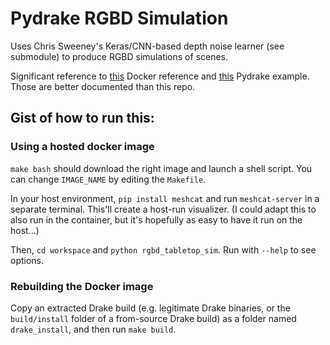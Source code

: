 Pydrake RGBD Simulation
=================

Uses Chris Sweeney's Keras/CNN-based depth noise learner (see submodule) to produce RGBD simulations of scenes.

Significant reference to [this](https://github.com/keras-team/keras/tree/master/docker) Docker reference and [this](https://github.com/gizatt/drake_periscope_tutorial) Pydrake example. Those are better documented than this repo.

## Gist of how to run this:

### Using a hosted docker image
`make bash` should download the right image and launch a shell script. You can change `IMAGE_NAME` by editing the `Makefile`.

In your host environment, `pip install meshcat` and run `meshcat-server` in a separate terminal. This'll create a host-run visualizer. (I could adapt this to also run in the container, but it's hopefully as easy to have it run on the host...)

Then, `cd workspace` and `python rgbd_tabletop_sim`. Run with `--help` to see options.

### Rebuilding the Docker image
Copy an extracted Drake build (e.g. legitimate Drake binaries, or the `build/install` folder of a from-source Drake build) as a folder named `drake_install`, and then run `make build`.
